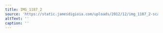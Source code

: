 ```yaml
---
title: IMG_1187_2
source: 'https://static.jamesdigioia.com/uploads/2012/12/img_1187_2-scaled.jpg'
altText: ''
caption: ''
---
```


